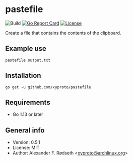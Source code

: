 # pastefile

![Build](https://github.com/xyproto/pastefile/workflows/Build/badge.svg) [![Go Report Card](https://goreportcard.com/badge/github.com/xyproto/pastefile)](https://goreportcard.com/report/github.com/xyproto/pastefile) [![License](https://img.shields.io/badge/License-MIT-brightgreen)](https://raw.githubusercontent.com/xyproto/pastefile/master/LICENSE)

Create a file that contains the contents of the clipboard.

## Example use

    pastefile output.txt

## Installation

    go get -u github.com/xyproto/pastefile

## Requirements

* Go 1.13 or later

## General info

* Version: 0.5.1
* License: MIT
* Author: Alexander F. Rødseth &lt;xyproto@archlinux.org&gt;
